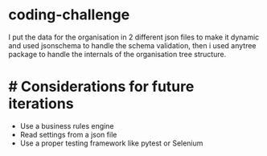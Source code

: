 # coding-challenge
I put the data for the organisation in 2 different json files to make it dynamic and used jsonschema
to handle the schema validation, then i used anytree package to handle the internals of the organisation tree structure.

# # Considerations for future iterations
- Use a business rules engine
- Read settings from a json file
- Use a proper testing framework like pytest or Selenium